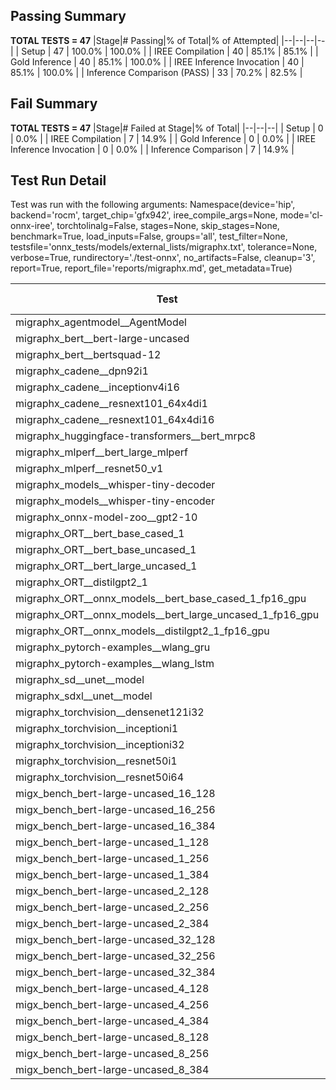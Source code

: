 ## Passing Summary

**TOTAL TESTS = 47**
|Stage|# Passing|% of Total|% of Attempted|
|--|--|--|--|
| Setup | 47 | 100.0% | 100.0% |
| IREE Compilation | 40 | 85.1% | 85.1% |
| Gold Inference | 40 | 85.1% | 100.0% |
| IREE Inference Invocation | 40 | 85.1% | 100.0% |
| Inference Comparison (PASS) | 33 | 70.2% | 82.5% |
## Fail Summary

**TOTAL TESTS = 47**
|Stage|# Failed at Stage|% of Total|
|--|--|--|
| Setup | 0 | 0.0% |
| IREE Compilation | 7 | 14.9% |
| Gold Inference | 0 | 0.0% |
| IREE Inference Invocation | 0 | 0.0% |
| Inference Comparison | 7 | 14.9% |
## Test Run Detail
Test was run with the following arguments:
Namespace(device='hip', backend='rocm', target_chip='gfx942', iree_compile_args=None, mode='cl-onnx-iree', torchtolinalg=False, stages=None, skip_stages=None, benchmark=True, load_inputs=False, groups='all', test_filter=None, testsfile='onnx_tests/models/external_lists/migraphx.txt', tolerance=None, verbose=True, rundirectory='./test-onnx', no_artifacts=False, cleanup='3', report=True, report_file='reports/migraphx.md', get_metadata=True)

| Test | Exit Status | Mean Benchmark Time (ms) | Notes |
|--|--|--|--|
| migraphx_agentmodel__AgentModel | compilation | None | |
| migraphx_bert__bert-large-uncased | PASS | 20.050806188512414 | |
| migraphx_bert__bertsquad-12 | PASS | 212.48484780598017 | |
| migraphx_cadene__dpn92i1 | compilation | None | |
| migraphx_cadene__inceptionv4i16 | PASS | 151.44183887168765 | |
| migraphx_cadene__resnext101_64x4di1 | compilation | None | |
| migraphx_cadene__resnext101_64x4di16 | PASS | 211.98609233316446 | |
| migraphx_huggingface-transformers__bert_mrpc8 | PASS | 7.612438464159333 | |
| migraphx_mlperf__bert_large_mlperf | Numerics | 44.78967088895539 | |
| migraphx_mlperf__resnet50_v1 | PASS | 6.48014861975371 | |
| migraphx_models__whisper-tiny-decoder | PASS | 30.96947515302378 | |
| migraphx_models__whisper-tiny-encoder | Numerics | 52.429761964445696 | |
| migraphx_onnx-model-zoo__gpt2-10 | compilation | None | |
| migraphx_ORT__bert_base_cased_1 | PASS | 114.75123315014771 | |
| migraphx_ORT__bert_base_uncased_1 | PASS | 115.59321927941507 | |
| migraphx_ORT__bert_large_uncased_1 | PASS | 368.5736254944156 | |
| migraphx_ORT__distilgpt2_1 | PASS | 65.10167636654593 | |
| migraphx_ORT__onnx_models__bert_base_cased_1_fp16_gpu | Numerics | 72.02262165956199 | |
| migraphx_ORT__onnx_models__bert_large_uncased_1_fp16_gpu | Numerics | 273.17284621919197 | |
| migraphx_ORT__onnx_models__distilgpt2_1_fp16_gpu | Numerics | 39.468518777370996 | |
| migraphx_pytorch-examples__wlang_gru | PASS | 27.88890202720769 | |
| migraphx_pytorch-examples__wlang_lstm | PASS | 19.804769896098183 | |
| migraphx_sd__unet__model | compilation | None | |
| migraphx_sdxl__unet__model | compilation | None | |
| migraphx_torchvision__densenet121i32 | PASS | 50.66061762738085 | |
| migraphx_torchvision__inceptioni1 | PASS | 15.753401171726482 | |
| migraphx_torchvision__inceptioni32 | PASS | 137.3148987069726 | |
| migraphx_torchvision__resnet50i1 | compilation | None | |
| migraphx_torchvision__resnet50i64 | PASS | 182.32251428222904 | |
| migx_bench_bert-large-uncased_16_128 | PASS | 33.26735918277076 | |
| migx_bench_bert-large-uncased_16_256 | PASS | 57.25883880060994 | |
| migx_bench_bert-large-uncased_16_384 | Numerics | 72.79003953250746 | |
| migx_bench_bert-large-uncased_1_128 | PASS | 13.595037899600962 | |
| migx_bench_bert-large-uncased_1_256 | PASS | 13.849481502000025 | |
| migx_bench_bert-large-uncased_1_384 | PASS | 19.914797613663335 | |
| migx_bench_bert-large-uncased_2_128 | PASS | 13.401828228663176 | |
| migx_bench_bert-large-uncased_2_256 | PASS | 14.02613610650102 | |
| migx_bench_bert-large-uncased_2_384 | PASS | 21.596718953029875 | |
| migx_bench_bert-large-uncased_32_128 | PASS | 68.31847488259275 | |
| migx_bench_bert-large-uncased_32_256 | PASS | 103.62010138730206 | |
| migx_bench_bert-large-uncased_32_384 | Numerics | 144.15936842560765 | |
| migx_bench_bert-large-uncased_4_128 | PASS | 15.07515200427261 | |
| migx_bench_bert-large-uncased_4_256 | PASS | 17.292208659152188 | |
| migx_bench_bert-large-uncased_4_384 | PASS | 26.44409500778868 | |
| migx_bench_bert-large-uncased_8_128 | PASS | 23.957829062073003 | |
| migx_bench_bert-large-uncased_8_256 | PASS | 27.851925641298294 | |
| migx_bench_bert-large-uncased_8_384 | PASS | 41.181757251786834 | |
